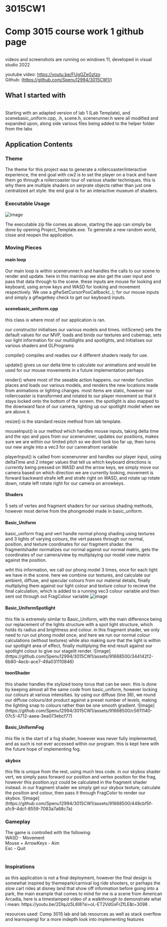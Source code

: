 # 3015CW1
<h1>Comp 3015 course work 1 github page</h1>
<h2></h2>
videos and screenshots are running on windows 11,
developed in visual studio 2022

youtube video: https://youtu.be/FUgGZeGzIzo<br>
Github: (https://github.com/Spenu12994/3015CW1/)<br>

<h2>What I started with</h2><br>
Starting with an adapted version of lab 1 (Lab Template), and scenebasic_uniform.cpp, .h, scene.h, scenerunner.h were all modified and expanded upon, along side various files being added to the helper folder from the labs

<h2>Application Contents</h2>
<h3>Theme</h3>
The theme for this project was to generate a rollercoaster/interactive experience, the end goal with cw2 is to set the player on a track and have them go through a rollercoaster tour of various shader techniques. this is why there are multiple shaders on serprate objects rather than just one centralized art style. the end goal is for an interactive museum of shaders.
<h3>Executable Usage</h3>

![image](https://github.com/Spenu12994/3015CW1/assets/91668500/bcaf1d7d-828e-4daa-9a44-8c7dc23e34b1)
<br>

The executable zip file comes as above, starting the app can simply be done by opening Project_Template.exe.
To generate a new random world, close and reopen the application.

<h3>Moving Pieces</h3>

<h4>main loop</h4>
Our main loop is within scenerunner.h and handles the calls to our scene to render and update. here in this mainloop we also get the user input and pass that data through to the scene. these inputs are mouse for looking and keyboard, using arrow keys and WASD for looking and movement respectively. We use a glfwSetCursorPosCallback(..); for our mouse inputs and simply a glfwgetkey check to get our keyboard inputs.

<h4>scenebasic_uniform.cpp</h4>
this class is where most of our application is ran. 

our constructor initialises our various models and times.
initScene() sets the default values for our MVP, loads and binds our textures and cubemap, sets our light information for our multilights and spotlights, and initialises our various shaders and GLPrograms

compile() compiles and readies our 4 different shaders ready for use.

update() gives us our delta time to calculate our animations and would be used for our mouse movements in a future implementation perhaps

render() where most of the seeable action happens. our render function places and loads our various models, and renders the new locations made from animations or lighting changes. most items are static, however our rollercoaster is transformed and rotated to our player movement so that it stays locked onto the bottom of the screen. the spotlight is also mapped to the downward face of our camera, lighting up our spotlight model when we are above it.

resize() is the standard resize method from lab template.

mouseInput() is our method which handles mouse inputs, taking delta time and the xpo and ypos from our scenerunner, updates our positions, makes sure we are within our limited pitch so we dont look too far up, then turns our new angle into a vec3 for our camerafront variable

playerInput() is called from scenerunner and handles our player input, using deltaTime and 2 integer values that tell us which keyboard directions is currently being pressed on WASD and the arrow keys, we simply move our camera based on which direction we are currently looking, movement is forward backward strafe left and strafe right on WASD, and rotate up rotate down, rotate left rotate right for our camera on arrowkeys.

<h4>Shaders</h4>
5 sets of vertex and fragment shaders for our various shading methods, however most derive from the phongmodel made in basic_uniform.

<h4>Basic_Uniform</h4>
basic_uniform frag and vert handle normal phong shading using textures and 3 lights of varying colours, the vert passes through our normal, position, and texture coordinates for our fragment shader. the fragmentshader normalizes our normal against our normal matrix, gets the coordinates of our camera/view by multiplaying our model view matrix against the position. 

wiht this information, we call our phong model 3 times, once for each light we have in the scene. here we combine our textures, and calculate our ambient, diffuse, and specular colours from our material details, finally multiplying them against our light colour and texture colour to recieve the final calculation, which is added to a running vec3 colour variable and then sent out through out FragColour variable
![image](https://github.com/Spenu12994/3015CW1/assets/91668500/fe22a2c5-b607-4a59-9f37-a2d3567522cb)

<h4>Basic_UniformSpotlight</h4>
this file is extremely similar to Basic_Uniform, with the main difference being our replacement of the lights structure with a spot light structure, which holds its radius and brightness and colour. in this fragment shader, we only need to run out phong model once, and here we run our normal colour calculations (without textures) while also making sure that the light is within our spotlight area of effect, finally multiplying the end result against our spotlight colour to give our stagelit render.
![image](https://github.com/Spenu12994/3015CW1/assets/91668500/344142f2-6b80-4ecb-ace7-49a031110846)

<h4>toonShader</h4>
this shader handles the stylized toony torus that can be seen. this is done by keeping almost all the same code from basic_uniform, however locking our colours at various intensities. by using our diffuse (line 36), we round our diffuse colours/dot product against a preset number of levels, making the lighting snap to colours rather than be one smooth gradient.
![image](https://github.com/Spenu12994/3015CW1/assets/91668500/c5611140-07c5-4712-aaea-3ea073ebcf77)

<h4>Basic_UniformFog</h4>
this file is the start of a fog shader, however was never fully implemented, and as such is not ever accessed within our program. this is kept here with the future hope of implementing fog.


<h4>skybox</h4>
this file is unique from the rest, using much less code. in our skybox shader vert, we simply pass forward our position and vertex position for the frag, however this position.xyz could be calculated in the fragment shader instead. in our fragment shader we simply get our skybox texture, calculate the position and colour, then pass it through FragColor to render our skybox.
![image](https://github.com/Spenu12994/3015CW1/assets/91668500/449cbf5f-a1c9-4dcf-8559-7083a7a68c7a)



<h3>Gameplay</h3>
The game is controlled with the following:<br>
WASD - Movement<br>
Mouse + ArrowKeys - Aim<br>
Esc - Quit<br>
<br>

<h3>Inspirations</h3>
as this application is not a final deployment, however the final design is somewhat inspired by themepark/carnival log ride shooters, or perhaps the slow cart rides at disney land that show off information before going into a park, the main example that comes to mind for me is a scene from American Arcadia, here is a timestamped video of a walkthrough to demonstrate what i mean: 
https://youtu.be/2DlqJz5L6l8?si=oL-ET2VdGxFrZfLE&t=3098
.<br>

resources used:
Comp 3015 lab
and lab resources
as well as stack overflow and learnopengl for a more indepth look into implementing features
